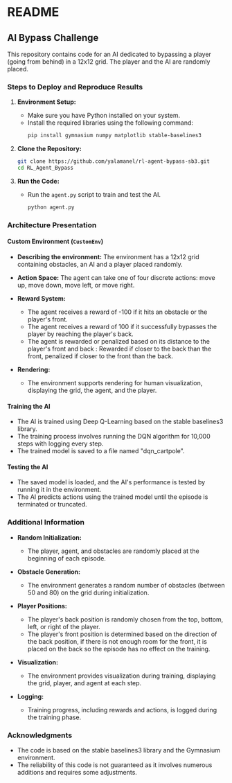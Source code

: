 # README

## AI Bypass Challenge

This repository contains code for an AI dedicated to bypassing a player (going from behind) in a 12x12 grid. The player and the AI are randomly placed.

### Steps to Deploy and Reproduce Results

1. **Environment Setup:**

   - Make sure you have Python installed on your system.
   - Install the required libraries using the following command:
     ```bash
     pip install gymnasium numpy matplotlib stable-baselines3
     ```

2. **Clone the Repository:**

   ```bash
   git clone https://github.com/yalamanel/rl-agent-bypass-sb3.git
   cd RL_Agent_Bypass

   ```

3. **Run the Code:**
   - Run the `agent.py` script to train and test the AI.
     ```bash
     python agent.py
     ```

### Architecture Presentation

#### Custom Environment (`CustomEnv`)

- **Describing the environment:** The environment has a 12x12 grid containing obstacles, an AI and a player placed randomly.

- **Action Space:** The agent can take one of four discrete actions: move up, move down, move left, or move right.

- **Reward System:**

  - The agent receives a reward of -100 if it hits an obstacle or the player's front.
  - The agent receives a reward of 100 if it successfully bypasses the player by reaching the player's back.
  - The agent is rewarded or penalized based on its distance to the player's front and back : Rewarded if closer to the back than the front, penalized if closer to the front than the back.

- **Rendering:**
  - The environment supports rendering for human visualization, displaying the grid, the agent, and the player.

#### Training the AI

- The AI is trained using Deep Q-Learning based on the stable baselines3 library.
- The training process involves running the DQN algorithm for 10,000 steps with logging every step.
- The trained model is saved to a file named "dqn_cartpole".

#### Testing the AI

- The saved model is loaded, and the AI's performance is tested by running it in the environment.
- The AI predicts actions using the trained model until the episode is terminated or truncated.

### Additional Information

- **Random Initialization:**

  - The player, agent, and obstacles are randomly placed at the beginning of each episode.

- **Obstacle Generation:**

  - The environment generates a random number of obstacles (between 50 and 80) on the grid during initialization.

- **Player Positions:**

  - The player's back position is randomly chosen from the top, bottom, left, or right of the player.
  - The player's front position is determined based on the direction of the back position, if there is not enough room for the front, it is placed on the back so the episode has no effect on the training.

- **Visualization:**

  - The environment provides visualization during training, displaying the grid, player, and agent at each step.

- **Logging:**
  - Training progress, including rewards and actions, is logged during the training phase.

### Acknowledgments

- The code is based on the stable baselines3 library and the Gymnasium environment.
- The reliability of this code is not guaranteed as it involves numerous additions and requires some adjustments.
